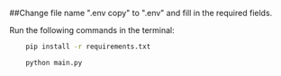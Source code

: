 ##Change file name ".env copy" to ".env" and fill in the required fields.

Run the following commands in the terminal:

```bash
    pip install -r requirements.txt

    python main.py

```